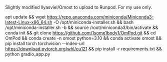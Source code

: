 Slightly modified llyasviel/Omost to upload to Runpod. For my use only.

apt update && 
wget https://repo.anaconda.com/miniconda/Miniconda3-latest-Linux-x86_64.sh -O /opt/miniconda-installer.sh && 
bash /opt/miniconda-installer.sh -b && 
source /root/miniconda3/bin/activate && 
conda init && 
git clone https://github.com/1some1body1/OmPod.git && 
cd OmPod &&
conda create -n omost python=3.10 &&
conda activate omost &&
pip install torch torchvision --index-url https://download.pytorch.org/whl/cu121 &&
pip install -r requirements.txt &&
python gradio_app.py
